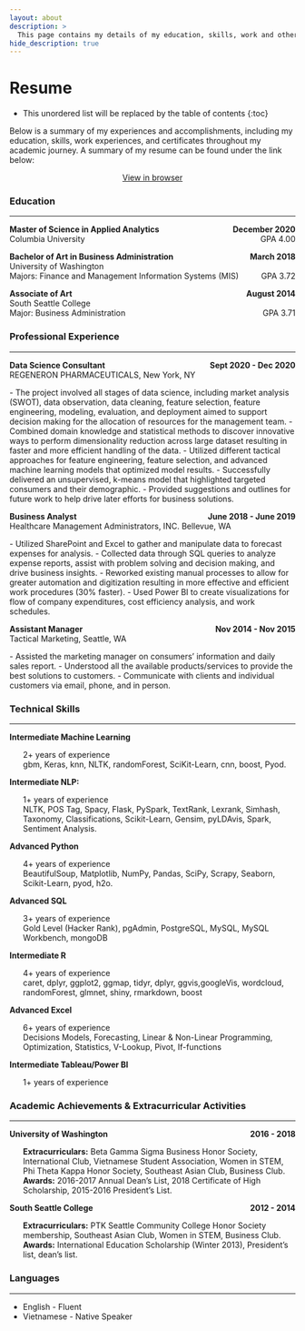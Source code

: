 ```yaml
---
layout: about
description: >
  This page contains my details of my education, skills, work and other qualifications.
hide_description: true
---
```


# Resume

* This unordered list will be replaced by the table of contents
{:toc}

Below is a summary of my experiences and accomplishments, including my education, skills, work experiences, and certificates throughout my academic journey. A summary of my resume can be found under the link below:
<p style="text-align: center;">
<a href="/assets/resume/TD_Resume.pdf" target="_blank">
View in browser
</a></p>


### Education
___

<p style="text-align: left;"><b>
    Master of Science in Applied Analytics
    <span style="float: right;">
        December 2020
    </span></b><br>
    Columbia University
    <span style="float: right;">
        GPA 4.00
    </span>
</p>

<p style="text-align: left;"><b>
    Bachelor of Art in Business Administration
    <span style="float: right;">
        March 2018
    </span></b><br>
    University of Washington<br>
    Majors: Finance and Management Information Systems (MIS)
    <span style="float: right;">
        GPA 3.72
    </span>   
</p>

<p style="text-align: left;"><b>
    Associate of Art
    <span style="float: right;">
        August 2014
    </span></b><br>
    South Seattle College<br>
    Major: Business Administration
    <span style="float: right;">
        GPA 3.71
    </span>
</p>

### Professional Experience
___
<p style="text-align: left;"><b>
    Data Science Consultant
    <span style="float: right;">
        Sept 2020 - Dec 2020
    </span></b><br>
REGENERON PHARMACEUTICALS, New York, NY
</p>
- The project involved all stages of data science, including market analysis (SWOT), data observation, data cleaning, feature selection, feature engineering, modeling, evaluation, and deployment aimed to support decision making for the allocation of resources for the management team.
-	Combined domain knowledge and statistical methods to discover innovative ways to perform dimensionality reduction across large dataset resulting in faster and more efficient handling of the data.
- Utilized different tactical approaches for feature engineering, feature selection, and advanced machine learning models that optimized model results.
- Successfully delivered an unsupervised, k-means model that highlighted targeted consumers and their demographic.
- Provided suggestions and outlines for future work to help drive later efforts for business solutions.


<p style="text-align: left;"><b>
    Business Analyst
    <span style="float: right;">
        June 2018 - June 2019
    </span></b><br>
Healthcare Management Administrators, INC. Bellevue, WA
</p>
-	Utilized SharePoint and Excel to gather and manipulate data to forecast expenses for analysis.
-	Collected data through SQL queries to analyze expense reports, assist with problem solving and decision making, and drive business insights.
-	Reworked existing manual processes to allow for greater automation and digitization resulting in more effective and efficient work procedures (30% faster).
-	Used Power BI to create visualizations for flow of company expenditures, cost efficiency analysis, and work schedules.


<p style="text-align: left;"><b>
    Assistant Manager
    <span style="float: right;">
        Nov 2014 - Nov 2015
    </span></b><br>
Tactical Marketing, Seattle, WA
</p>
- Assisted the marketing manager on consumers’ information and daily sales report.
- Understood all the available products/services to provide the best solutions to customers.
- Communicate with clients and individual customers via email, phone, and in person.


### Technical Skills
___

<p style="display: inline;">
<b>
Intermediate Machine Learning
</b>
<ul><li style="list-style-type: none;">
2+ years of experience<br>
gbm, Keras, knn, NLTK, randomForest, SciKit-Learn, cnn, boost, Pyod.
</li></ul></p>

<p style="display: inline;">
<b>
Intermediate NLP:
</b>
<ul><li style="list-style-type: none;">
1+ years of experience<br>
NLTK, POS Tag, Spacy, Flask, PySpark, TextRank, Lexrank, Simhash, Taxonomy, Classifications, Scikit-Learn, Gensim, pyLDAvis, Spark, Sentiment Analysis.
</li></ul></p>

<p style="display: inline;">
<b>
Advanced Python
</b>
<ul><li style="list-style-type: none;">
4+ years of experience<br>
BeautifulSoup, Matplotlib, NumPy, Pandas, SciPy, Scrapy, Seaborn, Scikit-Learn, pyod, h2o.
</li></ul></p>

<p style="display: inline;">
<b>
Advanced SQL
</b>
<ul><li style="list-style-type: none;">
3+ years of experience<br>
Gold Level (Hacker Rank), pgAdmin, PostgreSQL, MySQL, MySQL Workbench, mongoDB
</li></ul></p>

<p style="display: inline;">
<b>
Intermediate R
</b>
<ul><li style="list-style-type: none;">
4+ years of experience<br>
caret, dplyr, ggplot2, ggmap, tidyr, dplyr, ggvis,googleVis, wordcloud, randomForest, glmnet, shiny, rmarkdown, boost
</li></ul></p>

<p style="display: inline;">
<b>
Advanced Excel
</b>
<ul><li style="list-style-type: none;">
6+ years of experience<br>
Decisions Models, Forecasting, Linear & Non-Linear Programming, Optimization, Statistics, V-Lookup, Pivot, If-functions
</li></ul></p>

<p style="display: inline;">
<b>
Intermediate Tableau/Power BI
</b>
<ul><li style="list-style-type: none;">
1+ years of experience<br>
</li></ul></p>


### Academic Achievements & Extracurricular Activities
___
<p style="text-align: left;"><b>
    University of Washington
    <span style="float: right;">
        2016 - 2018
    </span></b><br>
    <ul><li style="list-style-type: none;">
    <b>Extracurriculars:</b> Beta Gamma Sigma Business Honor Society, International Club, Vietnamese Student Association, Women in STEM, Phi Theta Kappa Honor Society, Southeast Asian Club, Business Club.<br>
    <b>Awards:</b> 2016-2017 Annual Dean’s List, 2018 Certificate of High Scholarship, 2015-2016 President’s List.
    </li></ul>
</p>

<p style="text-align: left;"><b>
    South Seattle College
    <span style="float: right;">
        2012 - 2014
    </span></b><br>
    <ul><li style="list-style-type: none;">
    <b>Extracurriculars:</b> PTK Seattle Community College Honor Society membership, Southeast Asian Club, Women in STEM, Business Club.<br>
    <b>Awards:</b> International Education Scholarship (Winter 2013), President’s list, dean’s list.
    </li></ul>
</p>

### Languages
___
  - English - Fluent
  - Vietnamese - Native Speaker
